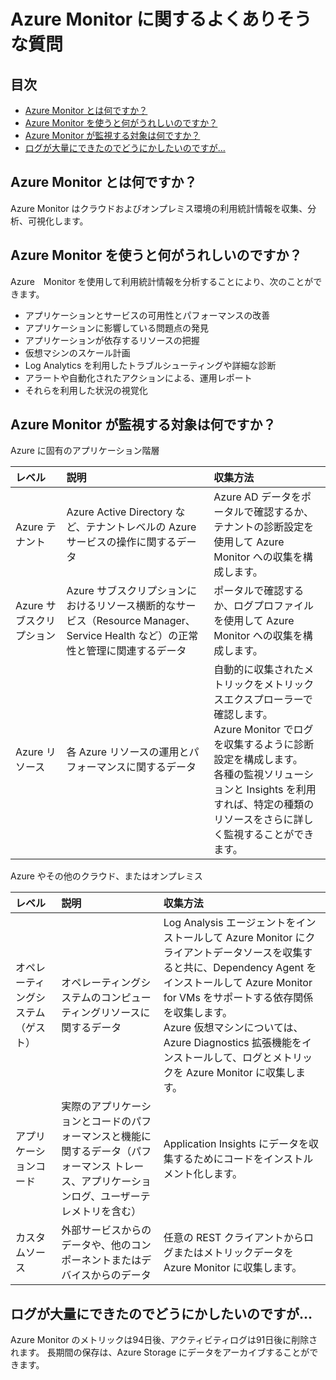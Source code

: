 # Azure Monitor に関するよくありそうな質問

## 目次

- [Azure Monitor とは何ですか？](#q-about)
- [Azure Monitor を使うと何がうれしいのですか？](#q-about2)
- [Azure Monitor が監視する対象は何ですか？](#q-monitor-object)
- [ログが大量にできたのでどうにかしたいのですが…](#q-archive)

## <a id="q-about">Azure Monitor とは何ですか？</a>

Azure Monitor はクラウドおよびオンプレミス環境の利用統計情報を収集、分析、可視化します。

## <a id="q-about2">Azure Monitor を使うと何がうれしいのですか？</a>

Azure　Monitor を使用して利用統計情報を分析することにより、次のことができます。

- アプリケーションとサービスの可用性とパフォーマンスの改善
- アプリケーションに影響している問題点の発見
- アプリケーションが依存するリソースの把握
- 仮想マシンのスケール計画
- Log Analytics を利用したトラブルシューティングや詳細な診断
- アラートや自動化されたアクションによる、運用レポート
- それらを利用した状況の視覚化

## <a id="q-monitor-object">Azure Monitor が監視する対象は何ですか？</a>

Azure に固有のアプリケーション階層

| レベル | 説明 | 収集方法 |
| :---- | :------ | :------ |
| Azure テナント | Azure Active Directory など、テナントレベルの Azure サービスの操作に関するデータ | Azure AD データをポータルで確認するか、テナントの診断設定を使用して Azure Monitor への収集を構成します。 |
| Azure サブスクリプション | Azure サブスクリプションにおけるリソース横断的なサービス（Resource Manager、Service Health など）の正常性と管理に関連するデータ | ポータルで確認するか、ログプロファイルを使用して Azure Monitor への収集を構成します。 |
| Azure リソース | 各 Azure リソースの運用とパフォーマンスに関するデータ | 自動的に収集されたメトリックをメトリックスエクスプローラーで確認します。<br />Azure Monitor でログを収集するように診断設定を構成します。<br />各種の監視ソリューションと Insights を利用すれば、特定の種類のリソースをさらに詳しく監視することができます。 |

Azure やその他のクラウド、またはオンプレミス

| レベル | 説明 | 収集方法 |
| :---- | :------ | :------ |
| オペレーティングシステム（ゲスト） | オペレーティングシステムのコンピューティングリソースに関するデータ | Log Analysis エージェントをインストールして Azure Monitor にクライアントデータソースを収集すると共に、Dependency Agent をインストールして Azure Monitor for VMs をサポートする依存関係を収集します。<br />Azure 仮想マシンについては、Azure Diagnostics 拡張機能をインストールして、ログとメトリックを Azure Monitor に収集します。 |
| アプリケーションコード | 実際のアプリケーションとコードのパフォーマンスと機能に関するデータ（パフォーマンス トレース、アプリケーションログ、ユーザーテレメトリを含む） | Application Insights にデータを収集するためにコードをインストルメント化します。 |
| カスタムソース | 外部サービスからのデータや、他のコンポーネントまたはデバイスからのデータ | 任意の REST クライアントからログまたはメトリックデータを Azure Monitor に収集します。 |

## <a id="q-archive">ログが大量にできたのでどうにかしたいのですが…</a>

Azure Monitor のメトリックは94日後、アクティビティログは91日後に削除されます。
長期間の保存は、Azure Storage にデータをアーカイブすることができます。

